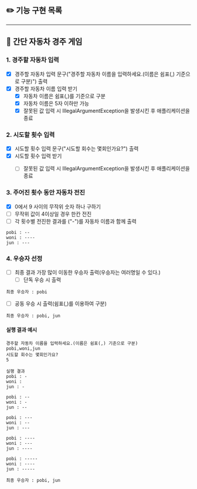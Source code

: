 ## ✏️ 기능 구현 목록

-------
## 🚚 간단 자동차 경주 게임

### 1. 경주할 자동차 입력

- [X] 경주할 자동차 입력 문구("경주할 자동차 이름을 입력하세요.(이름은 쉼표(,) 기준으로 구분)") 출력
- [X] 경주할 자동차 이름 입력 받기
  - [X] 자동차 이름은 쉼표(,)를 기준으로 구분
  - [X] 자동차 이름은 5자 이하만 가능
  - [X] 잘못된 값 입력 시 IllegalArgumentException을 발생시킨 후 애플리케이션을 종료

### 2. 시도할 횟수 입력
- [X] 시도할 횟수 입력 문구("시도할 회수는 몇회인가요?") 출력 
- [X] 시도할 횟수 입력 받기 
   - [ ] 잘못된 값 입력 시 IllegalArgumentException을 발생시킨 후 애플리케이션을 종료


### 3. 주어진 횟수 동안 자동차 전진
- [X] 0에서 9 사이의 무작위 숫자 하나 구하기
- [ ] 무작위 값이 4이상일 경우 한칸 전진
- [ ] 각 횟수별 전진한 결과를 ("-")를 자동차 이름과 함께 출력
```
pobi : --
woni : ----
jun : ---
```

### 4. 우승자 선정
- [ ] 최종 결과 가장 많이 이동한 우승자 출력(우승자는 여러명일 수 있다.)
  - [ ] 단독 우승 시 출력
```
최종 우승자 : pobi
```
  - [ ] 공동 우승 시 출력(쉼표(,)를 이용하여 구분)
```
최종 우승자 : pobi, jun
```

#### 실행 결과 예시

```
경주할 자동차 이름을 입력하세요.(이름은 쉼표(,) 기준으로 구분)
pobi,woni,jun
시도할 회수는 몇회인가요?
5

실행 결과
pobi : -
woni : 
jun : -

pobi : --
woni : -
jun : --

pobi : ---
woni : --
jun : ---

pobi : ----
woni : ---
jun : ----

pobi : -----
woni : ----
jun : -----

최종 우승자 : pobi, jun
```

